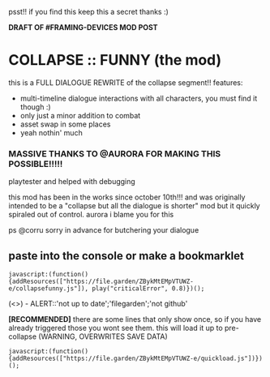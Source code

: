 psst!! if you find this keep this a secret thanks :)

**DRAFT OF #FRAMING-DEVICES MOD POST**

# COLLAPSE :: FUNNY (the mod)

this is a FULL DIALOGUE REWRITE of the collapse segment!! features:
* multi-timeline dialogue interactions with all characters, you must find it though :)
* only just a minor addition to combat
* asset swap in some places
* yeah nothin' much

### MASSIVE THANKS TO @AURORA FOR MAKING THIS POSSIBLE!!!!!
playtester and helped with debugging

this mod has been in the works since october 10th!!! and was originally intended to be a "collapse but all the dialogue is shorter" mod but it quickly spiraled out of control. aurora i blame you for this

ps @corru sorry in advance for butchering your dialogue

## paste into the **console** or make a **bookmarklet**
`javascript:(function(){addResources(["https://file.garden/ZBykMtEMpVTUWZ-e/collapsefunny.js"]), play("criticalError", 0.8)})();`

(<>) - ALERT::'not up to date';'filegarden';'not github'

**[RECOMMENDED]** there are some lines that only show once, so if you have already triggered those you wont see them. this will load it up to pre-collapse
(WARNING, OVERWRITES SAVE DATA)

`javascript:(function(){addResources(["https://file.garden/ZBykMtEMpVTUWZ-e/quickload.js"])})();`
